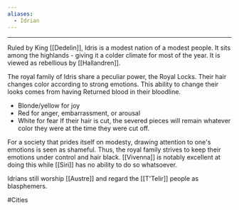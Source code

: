 ```yaml
---
aliases:
  - Idrian
---
```


---
Ruled by King [[Dedelin]], Idris is a modest nation of a modest people. It sits among the highlands - giving it a colder climate for most of the year. It is viewed as rebellious by [[Hallandren]].

The royal family of Idris share a peculiar power, the Royal Locks. Their hair changes color according to strong emotions. This ability to change their looks comes from having Returned blood in their bloodline.
* Blonde/yellow for joy
* Red for anger, embarrassment, or arousal
* White for fear
If their hair is cut, the severed pieces will remain whatever color they were at the time they were cut off.

For a society that prides itself on modesty, drawing attention to one's emotions is seen as shameful. Thus, the royal family strives to keep their emotions under control and hair black. [[Vivenna]] is notably excellent at doing this while [[Siri]] has no ability to do so whatsoever.

Idrians still worship [[Austre]] and regard the [[T'Telir]] people as blasphemers.

#Cities 
